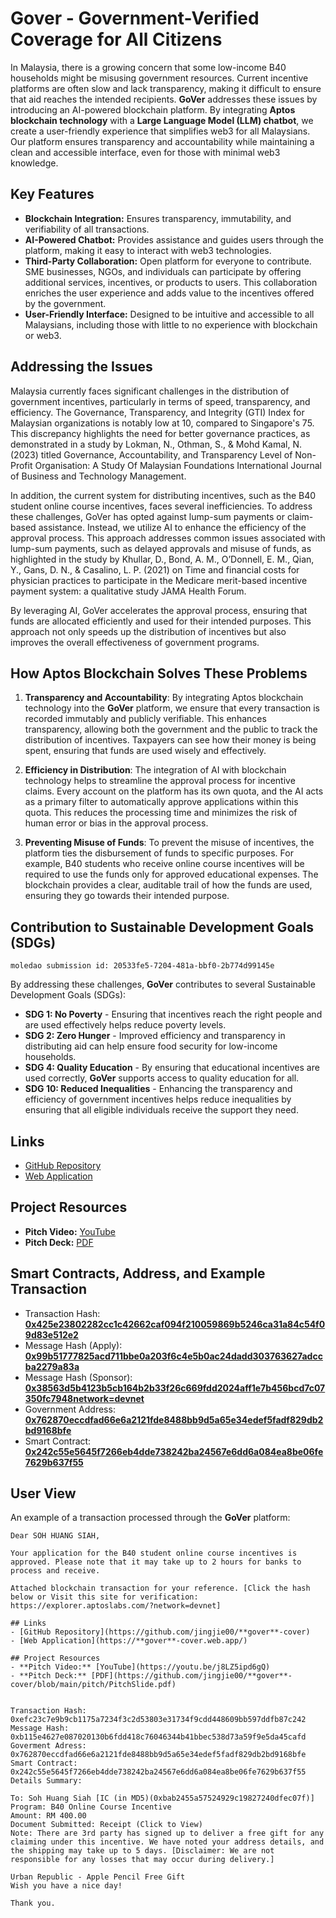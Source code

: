 # **Gover** - Government-Verified Coverage for All Citizens

In Malaysia, there is a growing concern that some low-income B40 households might be misusing government resources. Current incentive platforms are often slow and lack transparency, making it difficult to ensure that aid reaches the intended recipients. **GoVer** addresses these issues by introducing an AI-powered blockchain platform. By integrating **Aptos blockchain technology** with a **Large Language Model (LLM) chatbot**, we create a user-friendly experience that simplifies web3 for all Malaysians. Our platform ensures transparency and accountability while maintaining a clean and accessible interface, even for those with minimal web3 knowledge.

## Key Features
- **Blockchain Integration:** Ensures transparency, immutability, and verifiability of all transactions.
- **AI-Powered Chatbot:** Provides assistance and guides users through the platform, making it easy to interact with web3 technologies.
- **Third-Party Collaboration:** Open platform for everyone to contribute. SME businesses, NGOs, and individuals can participate by offering additional services, incentives, or products to users. This collaboration enriches the user experience and adds value to the incentives offered by the government.
- **User-Friendly Interface:** Designed to be intuitive and accessible to all Malaysians, including those with little to no experience with blockchain or web3.

## Addressing the Issues
Malaysia currently faces significant challenges in the distribution of government incentives, particularly in terms of speed, transparency, and efficiency. The Governance, Transparency, and Integrity (GTI) Index for Malaysian organizations is notably low at 10, compared to Singapore's 75. This discrepancy highlights the need for better governance practices, as demonstrated in a study by Lokman, N., Othman, S., & Mohd Kamal, N. (2023) titled Governance, Accountability, and Transparency Level of Non-Profit Organisation: A Study Of Malaysian Foundations International Journal of Business and Technology Management.

In addition, the current system for distributing incentives, such as the B40 student online course incentives, faces several inefficiencies. To address these challenges, GoVer has opted against lump-sum payments or claim-based assistance. Instead, we utilize AI to enhance the efficiency of the approval process. This approach addresses common issues associated with lump-sum payments, such as delayed approvals and misuse of funds, as highlighted in the study by Khullar, D., Bond, A. M., O’Donnell, E. M., Qian, Y., Gans, D. N., & Casalino, L. P. (2021) on Time and financial costs for physician practices to participate in the Medicare merit-based incentive payment system: a qualitative study JAMA Health Forum.

By leveraging AI, GoVer accelerates the approval process, ensuring that funds are allocated efficiently and used for their intended purposes. This approach not only speeds up the distribution of incentives but also improves the overall effectiveness of government programs.

## How Aptos Blockchain Solves These Problems
1. **Transparency and Accountability**:
By integrating Aptos blockchain technology into the **GoVer** platform, we ensure that every transaction is recorded immutably and publicly verifiable. This enhances transparency, allowing both the government and the public to track the distribution of incentives. Taxpayers can see how their money is being spent, ensuring that funds are used wisely and effectively.

2. **Efficiency in Distribution**:
The integration of AI with blockchain technology helps to streamline the approval process for incentive claims. Every account on the platform has its own quota, and the AI acts as a primary filter to automatically approve applications within this quota. This reduces the processing time and minimizes the risk of human error or bias in the approval process.

3. **Preventing Misuse of Funds**:
To prevent the misuse of incentives, the platform ties the disbursement of funds to specific purposes. For example, B40 students who receive online course incentives will be required to use the funds only for approved educational expenses. The blockchain provides a clear, auditable trail of how the funds are used, ensuring they go towards their intended purpose.

## Contribution to Sustainable Development Goals (SDGs)
`moledao submission id: 20533fe5-7204-481a-bbf0-2b774d99145e`

By addressing these challenges, **GoVer** contributes to several Sustainable Development Goals (SDGs):

- **SDG 1: No Poverty** - Ensuring that incentives reach the right people and are used effectively helps reduce poverty levels.
- **SDG 2: Zero Hunger** - Improved efficiency and transparency in distributing aid can help ensure food security for low-income households.
- **SDG 4: Quality Education** - By ensuring that educational incentives are used correctly, **GoVer** supports access to quality education for all.
- **SDG 10: Reduced Inequalities** - Enhancing the transparency and efficiency of government incentives helps reduce inequalities by ensuring that all eligible individuals receive the support they need.

## Links
- [GitHub Repository](https://github.com/jingjie00/**gover**-cover)
- [Web Application](https://**gover**-cover.web.app/)

## Project Resources
- **Pitch Video:** [YouTube](https://youtu.be/j8LZ5ipd6gQ)
- **Pitch Deck:** [PDF](https://github.com/jingjie00/**gover**-cover/blob/main/pitch/PitchSlide.pdf)


## Smart Contracts, Address, and Example Transaction
- Transaction Hash: [**0x425e23802282cc1c42662caf094f210059869b5246ca31a84c54f09d83e512e2**](https://explorer.aptoslabs.com/txn/0x425e23802282cc1c42662caf094f210059869b5246ca31a84c54f09d83e512e2?network=devnet)
- Message Hash (Apply): [**0x99b51777825acd711bbe0a203f6c4e5b0ac24dadd303763627adccba2279a83a**](https://explorer.aptoslabs.com/txn/{{mid}}?network=devnet)
- Message Hash (Sponsor): [**0x38563d5b4123b5cb164b2b33f26c669fdd2024aff1e7b456bcd7c07350fc7948network=devnet**](https://explorer.aptoslabs.com/txn/0x38563d5b4123b5cb164b2b33f26c669fdd2024aff1e7b456bcd7c07350fc7948/payload?network=devnet)
- Government Address: [**0x762870eccdfad66e6a2121fde8488bb9d5a65e34edef5fadf829db2bd9168bfe**](https://explorer.aptoslabs.com/object/0x762870eccdfad66e6a2121fde8488bb9d5a65e34edef5fadf829db2bd9168bfe?network=devnet)
- Smart Contract: [**0x242c55e5645f7266eb4dde738242ba24567e6dd6a084ea8be06fe7629b637f55**](https://explorer.aptoslabs.com/object/0x242c55e5645f7266eb4dde738242ba24567e6dd6a084ea8be06fe7629b637f55?network=devnet)



## User View
An example of a transaction processed through the **GoVer** platform:
```
Dear SOH HUANG SIAH,

Your application for the B40 student online course incentives is approved. Please note that it may take up to 2 hours for banks to process and receive.

Attached blockchain transaction for your reference. [Click the hash below or Visit this site for verification: https://explorer.aptoslabs.com/?network=devnet] 

## Links
- [GitHub Repository](https://github.com/jingjie00/**gover**-cover)
- [Web Application](https://**gover**-cover.web.app/)

## Project Resources
- **Pitch Video:** [YouTube](https://youtu.be/j8LZ5ipd6gQ)
- **Pitch Deck:** [PDF](https://github.com/jingjie00/**gover**-cover/blob/main/pitch/PitchSlide.pdf)


Transaction Hash: 0xefc23c7e9b9cb1175a7234f3c2d53803e31734f9cdd448609bb597ddfb87c242
Message Hash: 0xb115e4627e087020130b6fdd418c76046344b41bbec538d73a59f9e5da45cafd
Goverment Adress: 0x762870eccdfad66e6a2121fde8488bb9d5a65e34edef5fadf829db2bd9168bfe
Smart Contract: 0x242c55e5645f7266eb4dde738242ba24567e6dd6a084ea8be06fe7629b637f55
Details Summary:

To: Soh Huang Siah [IC (in MD5)(0xbab2455a57524929c19827240dfec07f)]
Program: B40 Online Course Incentive
Amount: RM 400.00
Document Submitted: Receipt (Click to View)
Note: There are 3rd party has signed up to deliver a free gift for any claiming under this incentive. We have noted your address details, and the shipping may take up to 5 days. [Disclaimer: We are not responsible for any losses that may occur during delivery.]

Urban Republic - Apple Pencil Free Gift
Wish you have a nice day!

Thank you. 
```
